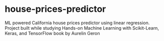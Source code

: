 # house-prices-predictor
ML powered California house prices predictor using linear regression. Project built while studying Hands-on Machine Learning with Scikit-Learn, Keras, and TensorFlow book by Aurelin Geron
